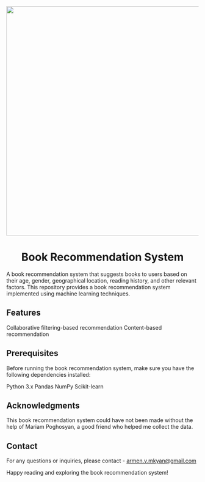 <div id="header" align="center">
  <img src="[[https://media.giphy.com/media/128MHrlrHNwwU0/giphy.gif](http://foreveronline-13.tumblr.com/post/45296175502/tumblr-on-we-heart-it))](https://giphy.com/gifs/nostalgia-pacman-love-jxJjBMvqEvMSA)" width="600"/>
</div>

<h1 align="center">Book Recommendation System</h1>

A book recommendation system that suggests books to users based on their age, gender, geographical location, reading history, and other relevant factors. This repository provides a book recommendation system implemented using machine learning techniques.

## Features

Collaborative filtering-based recommendation
Content-based recommendation

## Prerequisites
Before running the book recommendation system, make sure you have the following dependencies installed:

Python 3.x
Pandas
NumPy
Scikit-learn

## Acknowledgments

This book recommendation system could have not been made without the help of Mariam Poghosyan, a good friend who helped me collect the data. 

## Contact
For any questions or inquiries, please contact - armen.v.mkyan@gmail.com

Happy reading and exploring the book recommendation system!
